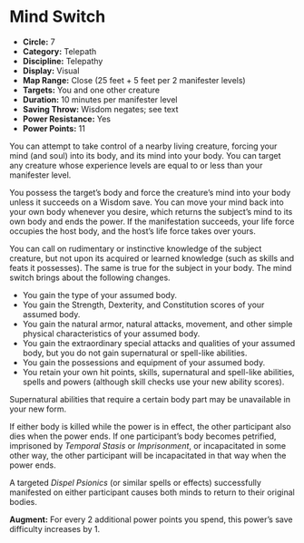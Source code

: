 # Mind Switch

- **Circle:** 7
- **Category:** Telepath
- **Discipline:** Telepathy
- **Display:** Visual
- **Map Range:** Close (25 feet + 5 feet per 2 manifester levels)
- **Targets:** You and one other creature
- **Duration:** 10 minutes per manifester level
- **Saving Throw:** Wisdom negates; see text
- **Power Resistance:** Yes
- **Power Points:** 11

You can attempt to take control of a nearby living creature, forcing your mind (and soul) into its body, and its mind into your body. You can target any creature whose experience levels are equal to or less than your manifester level.

You possess the target’s body and force the creature’s mind into your body unless it succeeds on a Wisdom save. You can move your mind back into your own body whenever you desire, which returns the subject’s mind to its own body and ends the power. If the manifestation succeeds, your life force occupies the host body, and the host’s life force takes over yours.

You can call on rudimentary or instinctive knowledge of the subject creature, but not upon its acquired or learned knowledge (such as skills and feats it possesses). The same is true for the subject in your body. The mind switch brings about the following changes.

- You gain the type of your assumed body.
- You gain the Strength, Dexterity, and Constitution scores of your assumed body.
- You gain the natural armor, natural attacks, movement, and other simple physical characteristics of your assumed body.
- You gain the extraordinary special attacks and qualities of your assumed body, but you do not gain supernatural or spell-like abilities.
- You gain the possessions and equipment of your assumed body.
- You retain your own hit points, skills, supernatural and spell-like abilities, spells and powers (although skill checks use your new ability scores).

Supernatural abilities that require a certain body part may be unavailable in your new form.

If either body is killed while the power is in effect, the other participant also dies when the power ends. If one participant’s body becomes petrified, imprisoned by *Temporal Stasis* or *Imprisonment*, or incapacitated in some other way, the other participant will be incapacitated in that way when the power ends.

A targeted *Dispel Psionics* (or similar spells or effects) successfully manifested on either participant causes both minds to return to their original bodies.

**Augment:** For every 2 additional power points you spend, this power’s save difficulty increases by 1.
